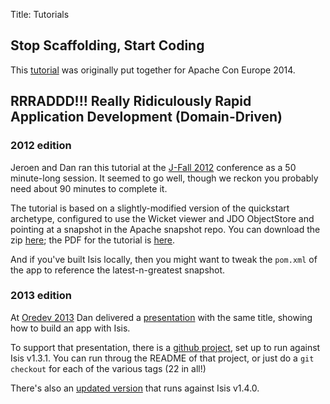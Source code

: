 Title: Tutorials

## Stop Scaffolding, Start Coding

This [tutorial](apacheconeu-2014.html) was originally put together for Apache Con Europe 2014.


## RRRADDD!!! Really Ridiculously Rapid Application Development (Domain-Driven)

### 2012 edition

Jeroen and Dan ran this tutorial at the [J-Fall 2012](http://www.nljug.org/jfall/) conference as a 50 minute-long session.  It seemed to go well, though we reckon you probably need about 90 minutes to complete it.

The tutorial is based on a slightly-modified version of the quickstart archetype, configured to use the Wicket viewer and JDO ObjectStore and pointing at a snapshot in the Apache snapshot repo.  You can download the zip [here](resources/rrraddd/myapp.zip); the PDF for the tutorial is [here](resources/rrraddd/RRRADD%20lab.v0.5.pdf).

And if you've built Isis locally, then you might want to tweak the `pom.xml` of the app to reference the latest-n-greatest snapshot.


### 2013 edition

At [Oredev 2013](http://oredev.org/2013) Dan delivered a [presentation](http://oredev.org/2013/wed-fri-conference/rrraddd-ridiculously-rapid-domain-driven-and-restful-apps-with-apache-isis) with the same title, showing how to build an app with Isis.

To support that presentation, there is a [github project](https://github.com/danhaywood/rrraddd-isis-131), set up to run against Isis v1.3.1.  You can run throug the README of that project, or just do a `git checkout` for each of the various tags (22 in all!)

There's also an [updated version](https://github.com/danhaywood/isis-tutorial-140) that runs against Isis v1.4.0.